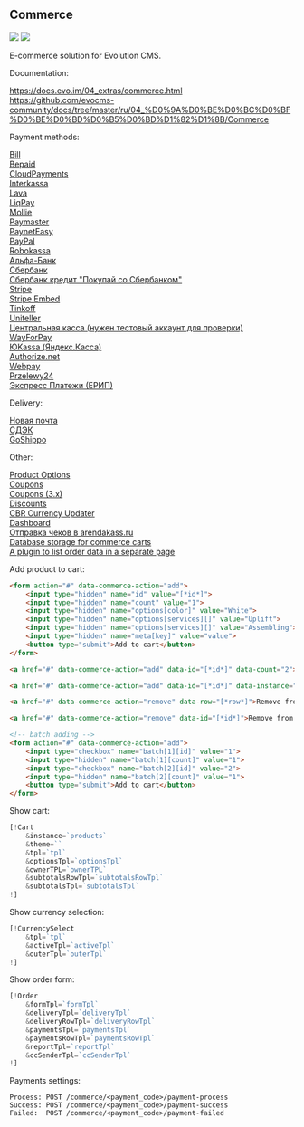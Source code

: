 ## Commerce

<img src="https://img.shields.io/badge/CMS-%3E%3D1.4.6-green.svg"> <img src="https://img.shields.io/badge/PHP-%3E=7.1-green.svg?php=7.1">

E-commerce solution for Evolution CMS.

Documentation:

https://docs.evo.im/04_extras/commerce.html<br>
https://github.com/evocms-community/docs/tree/master/ru/04_%D0%9A%D0%BE%D0%BC%D0%BF%D0%BE%D0%BD%D0%B5%D0%BD%D1%82%D1%8B/Commerce

Payment methods:

<a href="https://github.com/mnoskov/commerce-payment-bill" target="_blank">Bill</a><br>
<a href="https://github.com/Pathologic/commerce-payment-bepaid" target="_blank">Bepaid</a><br>
<a href="https://github.com/mnoskov/commerce-payment-cloudpayments" target="_blank">CloudPayments</a><br>
<a href="https://github.com/Pathologic/commerce-payment-interkassa" target="_blank">Interkassa</a><br>
<a href="https://github.com/Pathologic/commerce-payment-lava" target="_blank">Lava</a><br>
<a href="https://github.com/dzhuryn/commerce-payment-liqpay" target="_blank">LiqPay</a><br>
<a href="https://github.com/Pathologic/commerce-payment-mollie" target="_blank">Mollie</a><br>
<a href="https://github.com/mnoskov/commerce-payment-paymaster" target="_blank">Paymaster</a><br>
<a href="https://github.com/Pathologic/commerce-payment-payneteasy" target="_blank">PaynetEasy</a><br>
<a href="https://github.com/mnoskov/commerce-payment-paypal" target="_blank">PayPal</a><br>
<a href="https://github.com/mnoskov/commerce-payment-robokassa" target="_blank">Robokassa</a><br>
<a href="https://github.com/pathologic/commerce-payment-alfabank" target="_blank">Альфа-Банк</a><br>
<a href="https://github.com/mnoskov/commerce-payment-sberbank" target="_blank">Сбербанк</a><br>
<a href="https://github.com/mnoskov/commerce-payment-pokupay" target="_blank">Сбербанк кредит "Покупай со Сбербанком"</a><br>
<a href="https://github.com/DDAProduction/commerce-payment-stripe" target="_blank">Stripe</a><br>
<a href="https://github.com/DDAProduction/commerce-payment-stripe-embed" target="_blank">Stripe Embed</a><br>
<a href="https://github.com/autogen-travel/commerce-tinkoff" target="_blank">Tinkoff</a><br>
<a href="https://github.com/Pathologic/commerce-payment-uniteller" target="_blank">Uniteller</a><br>
<a href="https://github.com/dzhuryn/commerce-payment-ckassa" target="_blank">Центральная касса (нужен тестовый аккаунт для проверки)</a><br>
<a href="https://github.com/dzhuryn/commerce-payment-wayforpay" target="_blank">WayForPay</a><br>
<a href="https://github.com/mnoskov/commerce-payment-yookassa" target="_blank">ЮKassa (Яндекс.Касса)</a><br>
<a href="https://github.com/DDAProduction/commerce-payment-authorizenet" target="_blank">Authorize.net</a><br>
<a href="https://github.com/Pathologic/commerce-payment-webpay" target="_blank">Webpay</a><br>
<a href="https://github.com/Pathologic/commerce-payment-przelewy24" target="_blank">Przelewy24</a><br>
<a href="https://github.com/express-pay/modx_evo_2.0.x_commerce_erip" target="_blank">Экспресс Платежи (ЕРИП)</a>

Delivery:

<a href="https://github.com/dzhuryn/commerce-delivery-novaposhta-pickup" target="_blank">Новая почта</a><br>
<a href="https://github.com/autogen-travel/commerce-cdek" target="_blank">СДЭК</a><br>
<a href="https://github.com/DDAProduction/commerce-delivery-goshippo" target="_blank">GoShippo</a><br>

Other:

<a href="https://github.com/mnoskov/commerce-options" target="_blank">Product Options</a><br>
<a href="https://github.com/webber12/CommerceCoupons" target="_blank">Coupons</a><br>
<a href="https://github.com/DDAProduction/evocms-commerce-coupons" target="_blank">Coupons (3.x)</a><br>
<a href="https://github.com/webber12/CommerceDiscounts" target="_blank">Discounts</a><br>
<a href="https://github.com/mnoskov/commerce-cbr-currency-updater" target="_blank">CBR Currency Updater</a><br>
<a href="https://github.com/mnoskov/commerce-dashboard" target="_blank">Dashboard</a><br>
<a href="https://github.com/Pathologic/commerce-arendakass" target="_blank">Отправка чеков в arendakass.ru</a><br>
<a href="https://github.com/Pathologic/commerce-dbcart" target="_blank">Database storage for commerce carts</a><br>
<a href="https://github.com/Pathologic/Invoice" target="_blank">A plugin to list order data in a separate page</a><br>

Add product to cart:
```html
<form action="#" data-commerce-action="add">
    <input type="hidden" name="id" value="[*id*]">
    <input type="hidden" name="count" value="1">
    <input type="hidden" name="options[color]" value="White">
    <input type="hidden" name="options[services][]" value="Uplift">
    <input type="hidden" name="options[services][]" value="Assembling">
    <input type="hidden" name="meta[key]" value="value">
    <button type="submit">Add to cart</button>
</form>

<a href="#" data-commerce-action="add" data-id="[*id*]" data-count="2">Add to cart</a>

<a href="#" data-commerce-action="add" data-id="[*id*]" data-instance="wishlist">Add to wishlist</a>

<a href="#" data-commerce-action="remove" data-row="[*row*]">Remove from cart by row hash</a>

<a href="#" data-commerce-action="remove" data-id="[*id*]">Remove from cart by ID</a>

<!-- batch adding -->
<form action="#" data-commerce-action="add">
    <input type="checkbox" name="batch[1][id]" value="1">
    <input type="hidden" name="batch[1][count]" value="1">
    <input type="checkbox" name="batch[2][id]" value="2">
    <input type="hidden" name="batch[2][count]" value="1">
    <button type="submit">Add to cart</button>
</form>
```

Show cart:
```php
[!Cart
    &instance=`products`
    &theme=``
    &tpl=`tpl`
    &optionsTpl=`optionsTpl`
    &ownerTPL=`ownerTPL`
    &subtotalsRowTpl=`subtotalsRowTpl`
    &subtotalsTpl=`subtotalsTpl`
!]
```

Show currency selection:
```php
[!CurrencySelect
    &tpl=`tpl`
    &activeTpl=`activeTpl`
    &outerTpl=`outerTpl`
!]
```

Show order form:
```php
[!Order
    &formTpl=`formTpl`
    &deliveryTpl=`deliveryTpl`
    &deliveryRowTpl=`deliveryRowTpl`
    &paymentsTpl=`paymentsTpl`
    &paymentsRowTpl=`paymentsRowTpl`
    &reportTpl=`reportTpl`
    &ccSenderTpl=`ccSenderTpl`
!]
```

Payments settings:

```
Process: POST /commerce/<payment_code>/payment-process
Success: POST /commerce/<payment_code>/payment-success
Failed:  POST /commerce/<payment_code>/payment-failed
```

